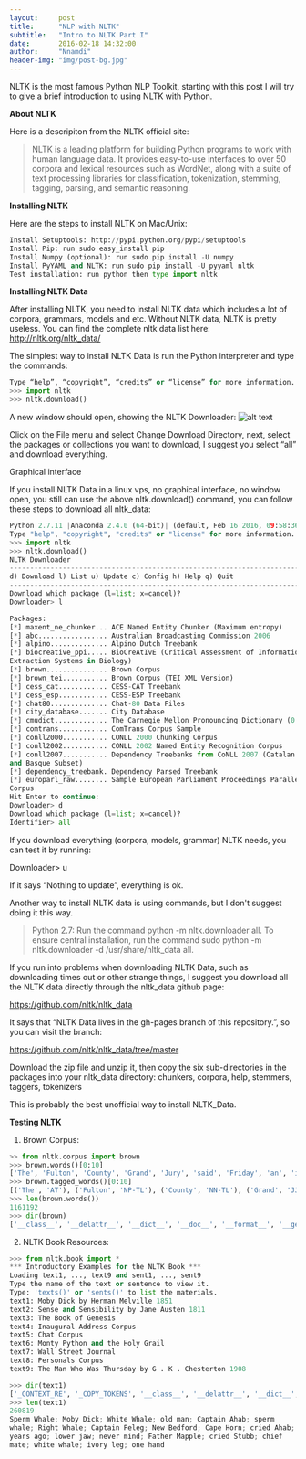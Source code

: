 ```yaml
---
layout:     post
title:      "NLP with NLTK"
subtitle:   "Intro to NLTK Part I"
date:       2016-02-18 14:32:00
author:     "Nnamdi"
header-img: "img/post-bg.jpg"
---
```


NLTK is the most famous Python NLP Toolkit, starting with this post I will try to give a brief introduction to using NLTK with Python.

**About NLTK**

Here is a descripiton from the NLTK official site:

> NLTK is a leading platform for building Python programs to work with human language data. It provides easy-to-use interfaces to over 50 corpora and lexical resources such as WordNet, along with a suite of text processing libraries for classification, tokenization, stemming, tagging, parsing, and semantic reasoning.

**Installing NLTK**

Here are the steps to install NLTK on Mac/Unix:

```python
Install Setuptools: http://pypi.python.org/pypi/setuptools
Install Pip: run sudo easy_install pip
Install Numpy (optional): run sudo pip install -U numpy
Install PyYAML and NLTK: run sudo pip install -U pyyaml nltk
Test installation: run python then type import nltk
```

**Installing NLTK Data**

After installing NLTK, you need to install NLTK data which includes a lot of corpora, grammars, models and etc. Without NLTK data, NLTK is pretty useless. You can find the complete nltk data list here: <http://nltk.org/nltk_data/>

The simplest way to install NLTK Data is run the Python interpreter and type the commands:

```python
Type “help”, “copyright”, “credits” or “license” for more information.
>>> import nltk
>>> nltk.download()
```

A new window should open, showing the NLTK Downloader:
![alt text](http://textminingonline.com/wp-content/uploads/2014/01/nltk_downloader_on_mac.png "NLTK Downloader")

Click on the File menu and select Change Download Directory, next, select the packages or collections you want to download, I suggest you select “all” and download everything.

Graphical interface

If you install NLTK Data in a linux vps, no graphical interface, no window open, you still can use the above nltk.download() command, you can follow these steps to download all nltk_data:

```python
Python 2.7.11 |Anaconda 2.4.0 (64-bit)| (default, Feb 16 2016, 09:58:36)
Type "help", "copyright", "credits" or "license" for more information.
>>> import nltk
>>> nltk.download()
NLTK Downloader
---------------------------------------------------------------------------
d) Download l) List u) Update c) Config h) Help q) Quit
---------------------------------------------------------------------------
Download which package (l=list; x=cancel)?
Downloader> l

Packages:
[*] maxent_ne_chunker... ACE Named Entity Chunker (Maximum entropy)
[*] abc................. Australian Broadcasting Commission 2006
[*] alpino.............. Alpino Dutch Treebank
[*] biocreative_ppi..... BioCreAtIvE (Critical Assessment of Information
Extraction Systems in Biology)
[*] brown............... Brown Corpus
[*] brown_tei........... Brown Corpus (TEI XML Version)
[*] cess_cat............ CESS-CAT Treebank
[*] cess_esp............ CESS-ESP Treebank
[*] chat80.............. Chat-80 Data Files
[*] city_database....... City Database
[*] cmudict............. The Carnegie Mellon Pronouncing Dictionary (0.6)
[*] comtrans............ ComTrans Corpus Sample
[*] conll2000........... CONLL 2000 Chunking Corpus
[*] conll2002........... CONLL 2002 Named Entity Recognition Corpus
[*] conll2007........... Dependency Treebanks from CoNLL 2007 (Catalan
and Basque Subset)
[*] dependency_treebank. Dependency Parsed Treebank
[*] europarl_raw........ Sample European Parliament Proceedings Parallel
Corpus
Hit Enter to continue:
Downloader> d
Download which package (l=list; x=cancel)?
Identifier> all
```

If you download everything (corpora, models, grammar) NLTK needs, you can test it by running:

Downloader> u

If it says “Nothing to update”, everything is ok.

Another way to install NLTK data is using commands, but I don't suggest doing it this way.

>Python 2.7: Run the command python -m nltk.downloader all. To ensure central installation, run the command sudo python -m nltk.downloader -d /usr/share/nltk_data all.

If you run into problems when downloading NLTK Data, such as downloading times out or other strange things, I suggest you download all the NLTK data directly through the nltk_data github page:

<https://github.com/nltk/nltk_data>

It says that “NLTK Data lives in the gh-pages branch of this repository.”, so you can visit the branch:

<https://github.com/nltk/nltk_data/tree/master>

Download the zip file and unzip it, then copy the six sub-directories in the packages into your nltk_data directory: chunkers, corpora, help, stemmers, taggers, tokenizers

This is probably the best unofficial way to install NLTK_Data.

**Testing NLTK**

1) Brown Corpus:

```python
>> from nltk.corpus import brown
>>> brown.words()[0:10]
['The', 'Fulton', 'County', 'Grand', 'Jury', 'said', 'Friday', 'an', 'investigation', 'of']
>>> brown.tagged_words()[0:10]
[('The', 'AT'), ('Fulton', 'NP-TL'), ('County', 'NN-TL'), ('Grand', 'JJ-TL'), ('Jury', 'NN-TL'), ('said', 'VBD'), ('Friday', 'NR'), ('an', 'AT'), ('investigation', 'NN'), ('of', 'IN')]
>>> len(brown.words())
1161192
>>> dir(brown)
['__class__', '__delattr__', '__dict__', '__doc__', '__format__', '__getattribute__', '__hash__', '__init__', '__module__', '__new__', '__reduce__', '__reduce_ex__', '__repr__', '__setattr__', '__sizeof__', '__str__', '__subclasshook__', '__weakref__', '_add', '_c2f', '_delimiter', '_encoding', '_f2c', '_file', '_fileids', '_get_root', '_init', '_map', '_para_block_reader', '_pattern', '_resolve', '_root', '_sent_tokenizer', '_sep', '_tag_mapping_function', '_word_tokenizer', 'abspath', 'abspaths', 'categories', 'encoding', 'fileids', 'open', 'paras', 'raw', 'readme', 'root', 'sents', 'tagged_paras', 'tagged_sents', 'tagged_words', 'words']
```

2) NLTK Book Resources:

```python
>>> from nltk.book import *
*** Introductory Examples for the NLTK Book ***
Loading text1, ..., text9 and sent1, ..., sent9
Type the name of the text or sentence to view it.
Type: 'texts()' or 'sents()' to list the materials.
text1: Moby Dick by Herman Melville 1851
text2: Sense and Sensibility by Jane Austen 1811
text3: The Book of Genesis
text4: Inaugural Address Corpus
text5: Chat Corpus
text6: Monty Python and the Holy Grail
text7: Wall Street Journal
text8: Personals Corpus
text9: The Man Who Was Thursday by G . K . Chesterton 1908

>>> dir(text1)
['_CONTEXT_RE', '_COPY_TOKENS', '__class__', '__delattr__', '__dict__', '__doc__', '__format__', '__getattribute__', '__getitem__', '__hash__', '__init__', '__len__', '__module__', '__new__', '__reduce__', '__reduce_ex__', '__repr__', '__setattr__', '__sizeof__', '__str__', '__subclasshook__', '__weakref__', '_collocations', '_context', '_num', '_vocab', '_window_size', 'collocations', 'common_contexts', 'concordance', 'count', 'dispersion_plot', 'findall', 'generate', 'index', 'name', 'plot', 'readability', 'similar', 'tokens', 'vocab']
>>> len(text1)
260819
Sperm Whale; Moby Dick; White Whale; old man; Captain Ahab; sperm
whale; Right Whale; Captain Peleg; New Bedford; Cape Horn; cried Ahab;
years ago; lower jaw; never mind; Father Mapple; cried Stubb; chief
mate; white whale; ivory leg; one hand
```
